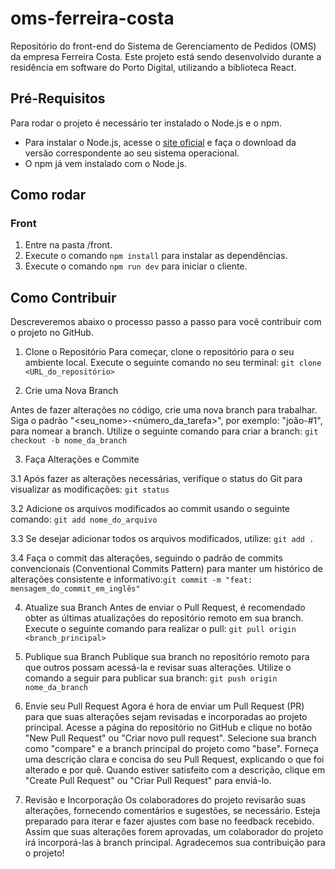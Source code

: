 # oms-ferreira-costa

Repositório do front-end do Sistema de Gerenciamento de Pedidos (OMS) da empresa Ferreira Costa. Este projeto está sendo desenvolvido durante a residência em software do Porto Digital, utilizando a biblioteca React.

## Pré-Requisitos

Para rodar o projeto é necessário ter instalado o Node.js e o npm. 

- Para instalar o Node.js, acesse o [site oficial](https://nodejs.org/) e faça o download da versão correspondente ao seu sistema operacional. 
- O npm já vem instalado com o Node.js.

## Como rodar

### Front

1. Entre na pasta /front.
2. Execute o comando `npm install` para instalar as dependências.
3. Execute o comando `npm run dev` para iniciar o cliente.

## Como Contribuir
Descreveremos abaixo o processo passo a passo para você contribuir com o projeto no GitHub.

1. Clone o Repositório
Para começar, clone o repositório para o seu ambiente local. Execute o seguinte comando no seu terminal: `git clone <URL_do_repositório>`

2. Crie uma Nova Branch

Antes de fazer alterações no código, crie uma nova branch para trabalhar. Siga o padrão "<seu_nome>-<número_da_tarefa>", por exemplo: "joão-#1", para nomear a branch. Utilize o seguinte comando para criar a branch: `git checkout -b nome_da_branch`

3. Faça Alterações e Commite

3.1 Após fazer as alterações necessárias, verifique o status do Git para visualizar as modificações: `git status`

3.2 Adicione os arquivos modificados ao commit usando o seguinte comando: `git add nome_do_arquivo`

3.3 Se desejar adicionar todos os arquivos modificados, utilize: `git add .`
      
3.4 Faça o commit das alterações, seguindo o padrão de commits convencionais (Conventional Commits Pattern) para manter um histórico de alterações consistente e informativo:`git commit -m "feat: mensagem_do_commit_em_inglês"`

4. Atualize sua Branch
Antes de enviar o Pull Request, é recomendado obter as últimas atualizações do repositório remoto em sua branch. Execute o seguinte comando para realizar o pull: `git pull origin <branch_principal>`

5. Publique sua Branch
Publique sua branch no repositório remoto para que outros possam acessá-la e revisar suas alterações. Utilize o comando a seguir para publicar sua branch: `git push origin nome_da_branch`

6. Envie seu Pull Request
Agora é hora de enviar um Pull Request (PR) para que suas alterações sejam revisadas e incorporadas ao projeto principal. Acesse a página do repositório no GitHub e clique no botão "New Pull Request" ou "Criar novo pull request". Selecione sua branch como "compare" e a branch principal do projeto como "base".
Forneça uma descrição clara e concisa do seu Pull Request, explicando o que foi alterado e por quê. Quando estiver satisfeito com a descrição, clique em "Create Pull Request" ou "Criar Pull Request" para enviá-lo. 

7. Revisão e Incorporação
Os colaboradores do projeto revisarão suas alterações, fornecendo comentários e sugestões, se necessário. Esteja preparado para iterar e fazer ajustes com base no feedback recebido. Assim que suas alterações forem aprovadas, um colaborador do projeto irá incorporá-las à branch principal. Agradecemos sua contribuição para o projeto!
